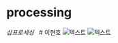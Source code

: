 # processing
_삽프로세싱_
   # 이현호
 ![텍스트](https://thestrings.kr/wp-content/uploads/2018/01/1200px-Gibson_logo.svg_-1.png "깁슨")
 ![텍스트]()

